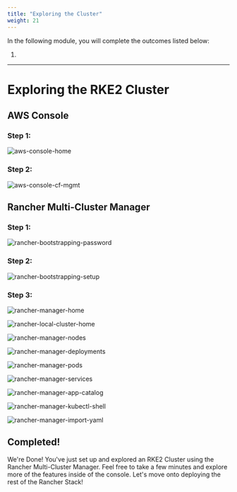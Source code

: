 ```yaml
---
title: "Exploring the Cluster"
weight: 21
---
```


In the following module, you will complete the outcomes listed below:

1.

---


# Exploring the RKE2 Cluster

## AWS Console

### Step 1:

![aws-console-home](/static/images/content/21-aws-home.png)


### Step 2:

![aws-console-cf-mgmt](/static/images/content/21-aws-cf-mgmt.png)


## Rancher Multi-Cluster Manager

### Step 1:

![rancher-bootstrapping-password](/static/images/content/21-rancher-bootstrap-pw.png)


### Step 2:

![rancher-bootstrapping-setup](/static/images/content/21-rancher-bootstrap-setup.png)


### Step 3:

![rancher-manager-home](/static/images/content/21-rancher-home.png)

![rancher-local-cluster-home](/static/images/content/21-rancher-local-home.png)

![rancher-manager-nodes](/static/images/content/21-rancher-nodes.png)

![rancher-manager-deployments](/static/images/content/21-rancher-deployments.png)

![rancher-manager-pods](/static/images/content/21-rancher-pods.png)

![rancher-manager-services](/static/images/content/21-rancher-services.png)

![rancher-manager-app-catalog](/static/images/content/21-rancher-app-catalog.png)

![rancher-manager-kubectl-shell](/static/images/content/21-rancher-kubectl-shell.png)

![rancher-manager-import-yaml](/static/images/content/21-rancher-import-yaml.png)

## Completed!

We're Done! You've just set up and explored an RKE2 Cluster using the Rancher Multi-Cluster Manager. Feel free to take a few minutes and explore more of the features inside of the console. Let's move onto deploying the rest of the Rancher Stack!